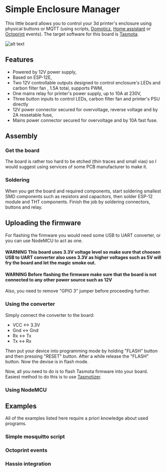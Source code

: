 # Simple Enclosure Manager
This little board allows you to control your 3d printer's enclosure using physical buttons or MQTT (using scripts, [Domoticz](https://www.domoticz.com/), [Home assistant](https://www.home-assistant.io/) or [Octoprint](https://octoprint.org/) events). The target software for this board is [Tasmota](https://tasmota.github.io/docs/).

![alt text](https://github.com/Tai-Min/SEM/blob/master/media/cover.JPG "PCB")

## Features
* Powered by 12V power supply,
* Based on ESP-12E,
* Two 12V controllable outputs designed to control enclosure's LEDs and carbon filter fan , 1.5A total, supports PWM,
* One mains relay for printer's power supply, up to 10A at 230V,
* Three button inputs to control LEDs, carbon filter fan and printer's PSU directly
* 12V power connector secured for overvoltage, reverse voltage and by 2A ressetable fuse,
* Mains power connector secured for overvoltage and by 10A fast fuse.

## Assembly
### Get the board
The board is rather too hard to be etched (thin traces and small vias) so I would suggest using services of some PCB manufacturer to make it.<br/>

### Soldering
When you get the board and required components, start soldering smallest SMD components such as resistors and capacitors, then solder ESP-12 module and THT components. Finish the job by soldering connectors, buttons and relay.

## Uploading the firmware
For flashing the firmware you would need some USB to UART converter, or you can use NodeMCU to act as one.
#### WARNING This board uses 3.3V voltage level so make sure that choosen USB to UART converter also uses 3.3V as higher voltages such as 5V will fry the board and let the magic smoke out.

#### WARNING Before flashing the firmware make sure that the board is not connected to any other power source such as 12V

Also, you need to remove "GPIO 3" jumper before proceeding further.

### Using the converter
Simply connect the converter to the board:
* VCC <-> 3.3V
* Gnd <-> Gnd
* Rx <-> Tx
* Tx <-> Rx

Then put your device into programming mode by holding "FLASH" button and then pressing "RESET" button. After a while release the "FLASH" button. Now the devise is in flash mode.

Now, all you need to do is to flash Tasmota firmware into your board. Easiest method to do this is to use [Tasmotizer](https://tasmota.github.io/docs/Getting-Started/#flashing).
### Using NodeMCU
<TODO>
  
## Examples
All of the examples listed here require a priori knowledge about used programs.
### Simple mosquitto script
<TODO>

### Octoprint events
<TODO>

### Hassio integration
<TODO>
